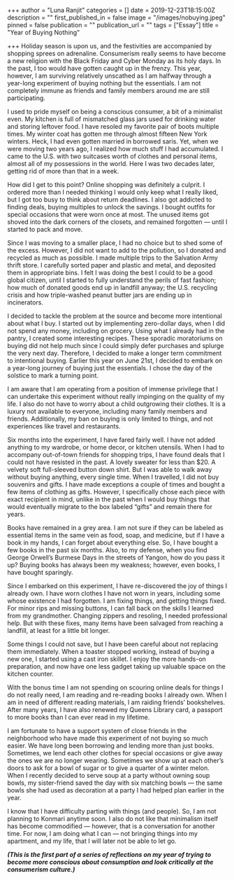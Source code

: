 +++
author = "Luna Ranjit"
categories = []
date = 2019-12-23T18:15:00Z
description = ""
first_published_in = false
image = "/images/nobuying.jpeg"
pinned = false
publication = ""
publication_url = ""
tags = ["Essay"]
title = "Year of Buying Nothing"

+++
Holiday season is upon us, and the festivities are accompanied by shopping sprees on adrenaline. Consumerism really seems to have become a new religion with the Black Friday and Cyber Monday as its holy days. In the past, I too would have gotten caught up in the frenzy. This year, however, I am surviving relatively unscathed as I am halfway through a year-long experiment of buying nothing but the essentials. I am not completely immune as friends and family members around me are still participating.

I used to pride myself on being a conscious consumer, a bit of a minimalist even. My kitchen is full of mismatched glass jars used for drinking water and storing leftover food. I have resoled my favorite pair of boots multiple times. My winter coat has gotten me through almost fifteen New York winters. Heck, I had even gotten married in borrowed saris. Yet, when we were moving two years ago, I realized how much stuff I had accumulated. I came to the U.S. with two suitcases worth of clothes and personal items, almost all of my possessions in the world. Here I was two decades later, getting rid of more than that in a week.

How did I get to this point? Online shopping was definitely a culprit. I ordered more than I needed thinking I would only keep what I really liked, but I got too busy to think about return deadlines. I also got addicted to finding deals, buying multiples to unlock the savings. I bought outfits for special occasions that were worn once at most. The unused items got shoved into the dark corners of the closets, and remained forgotten — until I started to pack and move.

Since I was moving to a smaller place, I had no choice but to shed some of the excess. However, I did not want to add to the pollution, so I donated and recycled as much as possible. I made multiple trips to the Salvation Army thrift store. I carefully sorted paper and plastic and metal, and deposited them in appropriate bins. I felt I was doing the best I could to be a good global citizen, until I started to fully understand the perils of fast fashion; how much of donated goods end up in landfill anyway; the U.S. recycling crisis and how triple-washed peanut butter jars are ending up in incinerators.

I decided to tackle the problem at the source and become more intentional about what I buy. I started out by implementing zero-dollar days, when I did not spend any money, including on grocery. Using what I already had in the pantry, I created some interesting recipes. These sporadic moratoriums on buying did not help much since I could simply defer purchases and splurge the very next day. Therefore, I decided to make a longer term commitment to intentional buying. Earlier this year on June 21st, I decided to embark on a year-long journey of buying just the essentials. I chose the day of the solstice to mark a turning point.

I am aware that I am operating from a position of immense privilege that I can undertake this experiment without really impinging on the quality of my life. I also do not have to worry about a child outgrowing their clothes. It is a luxury not available to everyone, including many family members and friends. Additionally, my ban on buying is only limited to things, and not experiences like travel and restaurants.

Six months into the experiment, I have fared fairly well. I have not added anything to my wardrobe, or home decor, or kitchen utensils. When I had to accompany out-of-town friends for shopping trips, I have found deals that I could not have resisted in the past. A lovely sweater for less than $20. A velvety soft full-sleeved button down shirt. But I was able to walk away without buying anything, every single time. When I travelled, I did not buy souvenirs and gifts. I have made exceptions a couple of times and bought a few items of clothing as gifts. However, I specifically chose each piece with exact recipient in mind, unlike in the past when I would buy things that would eventually migrate to the box labeled “gifts” and remain there for years.

Books have remained in a grey area. I am not sure if they can be labeled as essential items in the same vein as food, soap, and medicine, but if I have a book in my hands, I can forget about everything else. So, I have bought a few books in the past six months. Also, to my defense, when you find George Orwell’s Burmese Days in the streets of Yangon, how do you pass it up? Buying books has always been my weakness; however, even books, I have bought sparingly.

Since I embarked on this experiment, I have re-discovered the joy of things I already own. I have worn clothes I have not worn in years, including some whose existence I had forgotten. I am fixing things, and getting things fixed. For minor rips and missing buttons, I can fall back on the skills I learned from my grandmother. Changing zippers and resoling, I needed professional help. But with these fixes, many items have been salvaged from reaching a landfill, at least for a little bit longer.

Some things I could not save, but I have been careful about not replacing them immediately. When a toaster stopped working, instead of buying a new one, I started using a cast iron skillet. I enjoy the more hands-on preparation, and now have one less gadget taking up valuable space on the kitchen counter.

With the bonus time I am not spending on scouring online deals for things I do not really need, I am reading and re-reading books I already own. When I am in need of different reading materials, I am raiding friends’ bookshelves. After many years, I have also renewed my Queens Library card, a passport to more books than I can ever read in my lifetime.

I am fortunate to have a support system of close friends in the neighborhood who have made this experiment of not buying so much easier. We have long been borrowing and lending more than just books. Sometimes, we lend each other clothes for special occasions or give away the ones we are no longer wearing. Sometimes we show up at each other’s doors to ask for a bowl of sugar or to give a quarter of a winter melon. When I recently decided to serve soup at a party without owning soup bowls, my sister-friend saved the day with six matching bowls — the same bowls she had used as decoration at a party I had helped plan earlier in the year.

I know that I have difficulty parting with things (and people). So, I am not planning to Konmari anytime soon. I also do not like that minimalism itself has become commodified — however, that is a conversation for another time. For now, I am doing what I can — not bringing things into my apartment, and my life, that I will later not be able to let go.

**_(This is the first part of a series of reflections on my year of trying to become more conscious about consumption and look critically at the consumerism culture.)_**
